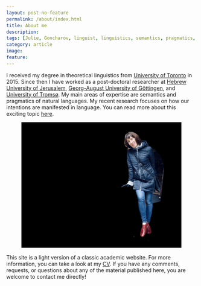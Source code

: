```yaml
---
layout: post-no-feature
permalink: /about/index.html
title: About me
description: 
tags: [Julie, Goncharov, linguist, linguistics, semantics, pragmatics, intentions, intentionality]
category: article
image:
feature: 
---
```


I received my degree in theoretical linguistics from  [University of Toronto](https://www.linguistics.utoronto.ca/) in 2015. Since then I have worked as a post-doctoral researcher at [Hebrew University of Jerusalem](https://scholars.huji.ac.il/llcc/home), [Georg-August University of Göttingen](https://www.uni-goettingen.de/en/119637.html), and [University of Tromsø](https://uit.no/enhet/isk). My main areas of expertise are semantics and pragmatics of natural languages. My recent research focuses on how our intentions are manifested in language. You can read more about this exciting topic [here](/i^2/index.html). 


<figure>
	<img src="/images/mypic.png">
</figure>


This site is a light version of a classic academic website. For more information, you can take a look at my [CV](/docs/Julie_Goncharov_cv.pdf). If you have any comments, requests, or questions about any of the material published here, you are welcome to contact me directly!











